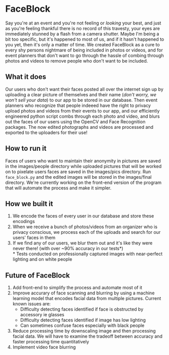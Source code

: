 # FaceBlock

Say you're at an event and you're not feeling or *looking* your best, and just as you're feeling thankful there is no record of this travesty, your eyes are immediately stunned by a flash from a camera shutter. Maybe I'm being a bit too specific, but it's happened to most of us, and if it hasn't happened to you yet, then it's only a matter of time. We created FaceBlock as a cure to every shy persons nightmare of being included in photos or videos, and for event planners that don't want to go through the hassle of combing through photos and videos to remove people who don't want to be included.
<br>

## What it does

Our users who don't want their faces posted all over the internet sign up by uploading a clear picture of themselves and their name (*don't worry, we won't sell your data*) to our app to be stored in our database. Then event planners who recognize that people indeeed have the right to privacy upload photos and videos from their events to our app, and our efficiently engineered python script combs through each photo and video, and blurs out the faces of our users using the OpenCV and Face Recognition packages. The now edited photographs and videos are processed and exported to the uploaders for their use! 

## How to run it

Faces of users who want to maintain their anonymity in pictures are saved in the images/people directory while uploaded pictures that will be worked on to pixelate users faces are saved in the images/pics directory. Run `face_block.py` and the edited images will be stored in the images/final directory. We're currently working on the front-end version of the program that will automate the process and make it simpler.


## How we built it

1. We encode the faces of every user in our database and store these encodings  
2. When we receive a bunch of photos/videos from an organizer who is privacy conscious, we process each of the uploads and search for our users' faces in them  
3. If we find any of our users, we blur them out and it's like they were never there! (with over ~90% accuracy in our tests*)  
   \* Tests conducted on professionally captured images with near-perfect lighting and on white people

## Future of FaceBlock

1. Add front-end to simplify the process and automate most of it
2. Improve accurary of face scanning and blurring by using a machine learning model that encodes facial data from multiple pictures. Current known issues are:  
   - Difficulty detecting faces identified if face is obstructed by accessory ie glasses  
   - Difficulty detecting faces identified if image has low lighting  
   - Can sometimes confuse faces especially with black people  
3. Reduce processing time by downscaling image and then processing facial data. We will have to examine the tradeoff between accuracy and faster processing time quantitatively  
4. Implement video face blurring